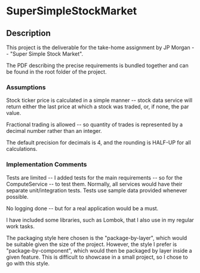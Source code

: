 # SuperSimpleStockMarket
## Description
This project is the deliverable for the take-home assignment by JP Morgan -- "Super Simple 
Stock Market".

The PDF describing the precise requirements is bundled together and can be found in the root
folder of the project.

### Assumptions

Stock ticker price is calculated in a simple manner -- stock data service will return either 
the last price at which a stock was traded, or, if none, the par value.

Fractional trading is allowed -- so quantity of trades is represented by a decimal number
rather than an integer.

The default precision for decimals is 4, and the rounding is HALF-UP for all calculations.

### Implementation Comments

Tests are limited -- I added tests for the main requirements -- so for the ComputeService --
to test them. Normally, all services would have their separate unit/integration tests.
Tests use sample data provided whenever possible.

No logging done -- but for a real application would be a must.

I have included some libraries, such as Lombok, that I also use in my regular work tasks.

The packaging style here chosen is the "package-by-layer", which would be suitable given the
size of the project. However, the style I prefer is "package-by-component", which would then
be packaged by layer inside a given feature. This is difficult to showcase in a small project,
so I chose to go with this style.